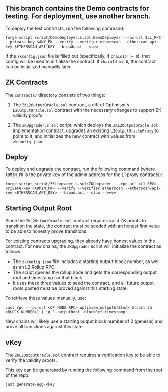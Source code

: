 ## This branch contains the Demo contracts for testing. For deployment, use another branch.

To deploy the test contracts, run the following command:
```
forge script script/DemoDeployer.s.sol:DemoDeployer --rpc-url $L1_RPC --private-key $ANY_PK --verify --verifier etherscan --etherscan-api-key $ETHERSCAN_API_KEY --broadcast --slow
```
If the `zkconfig.json` file is filled out (specifically, if `chainId != 0`), that config will be used to initialize the contract. If `chainId == 0`, the contract can be initialized manually later.

## ZK Contracts

The `contracts/` directory consists of two things:

1) The `ZKL2OutputOracle.sol` contract, a diff of Optimism's `L2OutputOracle.sol` contract with the necessary changes to support ZK validity proofs.

2) The `ZKUpgrader.s.sol` script, which deploys the `ZKL2OutputOracle.sol` implementation contract, upgrades an existing `L2OutputOracleProxy` to point to it, and initializes the new contract with values from `zkconfig.json`.

## Deploy

To deploy and upgrade the contract, run the following command (where `ADMIN_PK` is the private key of the admin address for the L1 proxy contracts):

```shell
forge script script/ZKUpgrader.s.sol:ZKUpgrader  --rpc-url <L1_RPC> --private-key <ADMIN_PK> --verify --verifier etherscan --etherscan-api-key <ETHERSCAN_API_KEY> --broadcast --slow --vvvv
```

## Starting Output Root

Since the `ZKL2OutputOracle.sol` contract requires valid ZK proofs to transition the state, the contract must be seeded with an honest first value to be able to honestly prove transitions.

For existing contracts upgrading, they already have honest values in the contract. For new chains, the `ZKUpgrader` script will initialize the contract as follows:

- The `zkconfig.json` file includes a starting output block number, as well as an L2 Rollup RPC.
- The script queries the rollup node and gets the corresponding output root and timestamp for that block.
- It uses these three values to seed the contract, and all future output roots posted must be proved against this starting state.

To retrieve these values manually, use:
```
cast rpc --rpc-url <OP NODE RPC> optimism_outputAtBlock $(cast 2h <BLOCK NUMBER>) | jq '.outputRoot .blockRef.timestamp'
```

New chains will likely use a starting output block number of 0 (genesis) and prove all transitions against this state.

## vKey

The `ZKL2OutputOracle.sol` contract requires a verification key to be able to verify the validity proofs.

This key can be generated by running the following command from the root of the repo:

```shell
just generate-agg-vkey
```
